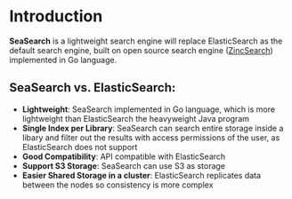 # Introduction

**SeaSearch** is a lightweight search engine will replace ElasticSearch as the default search engine, built on open source search engine ([ZincSearch](https://zincsearch-docs.zinc.dev/)) implemented in Go language. 

## SeaSearch vs. ElasticSearch:

- **Lightweight**: SeaSearch implemented in Go language, which is more lightweight than ElasticSearch the heavyweight Java program
- **Single Index per Library**: SeaSearch can search entire storage inside a libary and filter out the results with access permissions of the user, as ElasticSearch does not support
- **Good Compatibility**: API compatible with ElasticSearch
- **Support S3 Storage**: SeaSearch can use S3 as storage
- **Easier Shared Storage in a cluster**: ElasticSearch replicates data between the nodes so consistency is more complex
